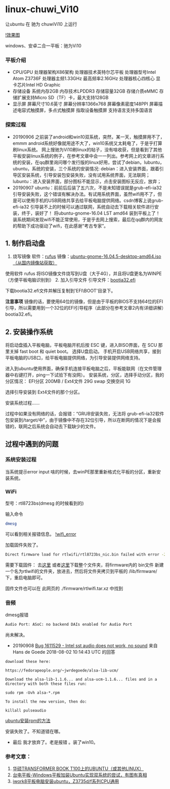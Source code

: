 # linux-chuwi_Vi10
 
让ubuntu 在 驰为 chuwiVi10 上运行

[!效果图](./pic/chuwi-Vi10.png)

windows、安卓二合一平板：驰为Vi10
###  平板介绍
- CPU/GPU
处理器架构X86架构
处理器技术英特尔芯平板
处理器型号Intel Atom Z3736F
处理器主频1.33GHz
最高频率2.16GHz
处理器核心四核心
显卡芯片Intel HD Graphic
- 存储设备
系统内存2GB
内存技术LPDDR3
存储容量32GB
存储介质eMMC
存储扩展支持Micro SD（TF）卡，最大支持128GB
- 显示屏
屏幕尺寸10.6英寸
屏幕分辨率1366x768
屏幕像素密度148PPI
屏幕描述电容式触摸屏，多点式触摸屏
指取设备触摸屏
支持语言支持多国语言

### 探索过程
- 20190906
	之前装了android和win10双系统，突然，某一天，触摸屏用不了，emmm
android系统好像就用途不大了，win10系统又太耗电了，于是乎打算刷linux系统。
	网上搜驰为Vi10刷linux的帖子，没有啥收获，但是看到了其他平板安装linux系统的例子，在参考文章中会一一列出。参考网上的文章进行系统的安装，在qq群里询问哪个发行版的linux好用，尝试了debian，lubuntu，ubuntu，系统的安装，三个系统的安装情况:
	debian：进入安装界面，跟着引导区安装系统，引导安装包安装失败，没有试用系统界面，无法联网；
	lubuntu：进入安装界面，部分图标不能显示，点击安装图标无反应，放弃；
- 20190907
	ubuntu：前前后后装了五六次，不是未知错误就是grub-efi-ia32 引导安装失败，这个错误有解决办法。有试用系统界面，虽然wifi用不了，但是可以使用手机的USB网络共享去给平板电脑提供网络。csdn博客上说grub-efi-ia32 引导装不上的时候可以通过联网，系统自动去下载相关软件进行安装，终于，装好了！
	将ubuntu-gnome-16.04 LST amd64 装到平板上了！
	装系统期间发现wifi不能正常使用，于是乎去网上搜索，最后在qq群内的网友的帮助下成功驱动了wifi，在此感谢“考古专家”。

## 1. 制作启动盘
1. 烧写镜像
软件：[rufus](http://rufus.akeo.ie/?locale=zh_CN)
镜像：[ubuntu-gnome-16.04.5-desktop-amd64.iso（从国内镜像站获取）](https://mirrors.tuna.tsinghua.edu.cn/ubuntu-cdimage/ubuntu-gnome/releases/16.04.5/release/ubuntu-gnome-16.04.5-desktop-amd64.iso)

使用软件 rufus 将ISO镜像文件烧写到U盘（大于4G），并且将U盘更名为WINPE（方便平板电脑识别到）
2. 加入引导文件
引导文件：[bootia32.efi](https://cdn.wyr.me/wp-content/uploads/2015/12/bootia32.efi_.zip)

下载bootia32.efi文件并解压复制到'EFI\BOOT'目录下。


**注意事项**
镜像的话，要使用64位的镜像，但是由于平板的BIOS不支持64位的EFI引导，所以需要用到一个32位的EFI引导程序（此部分在参考文章2内有详细讲解）bootia32.efi。

## 2. 安装操作系统
将启动盘插入平板电脑，平板电脑开机后按 ESC 键，进入BISO界面，在 SCU 那里关掉 fast boot 和 quiet boot。
选择U盘启动。 
手机开启USB网络共享，接到平板电脑的USB口，给平板电脑提供网络，为引导安装提供网络支持。

进入到ubuntu使用界面，确保手机连接平板电脑之后，平板能联网（在文件管理器中右键打开，ping一下试验下有没网）。
安装系统，分区，选择手动分区，我的分区情况：
EFI分区 200MB
/  Ext4文件 29G
swap 交换空间 1G

选择引导安装到 Ext4文件的那个分区。

安装系统过程......

过程中如果没有网络的话，会报错：“GRUB安装失败，无法将 grub-efi-ia32软件包安装到/target/中”，由于镜像中不存在32位引导，所以在断网的情况下是会报错的，联网之后系统会自动去下载缺少的文件。





## 过程中遇到的问题
### 系统安装过程
当系统提示error input 啥的时候，去winPE那里重新格式化平板的分区，重新安装系统。



### WiFi
型号：rtl8723bs(dmesg 的时候看到的)

输入命令
```bash
dmesg
```
可以看到相关报错信息。
[!wifi_error](./pic/wifi_error.jpg)

加载固件失败了。
```bash
Direct firmware load for rtlwifi/rtl8723bs_nic.bin failed with error -2
```
需要下载固件：
去[这里](https://github.com/hadess/rtl8723bs/tree/test_locking) 或者[这里](https://github.com/RainMark/egg_wifi/tree/master/r8723bs)下载整个文件夹，将firmware内的 bin文件 新建一个名为rtlwifi的文件夹，放进去，然后将文件夹拷贝到平板的 /lib/firmware/下，重启电脑即可。

固件文件也可以在 此网页的 ./firmware/rtlwifi.tar.xz 中找到

### 音频
dmesg报错
```bash
Audio Port: ASoC: no backend DAIs enabled for Audio Port
```

尚未解决。
- 20190908
[Bug 1611529 - Intel sst audio does not work, no sound](https://bugzilla.redhat.com/show_bug.cgi?id=1611529)
来自 Hans de Goede 2018-08-02 10:14:43 UTC 的回答
```
download these here:

https://fedorapeople.org/~jwrdegoede/alsa-lib-ucm/

Download the alsa-lib-1.1.6... and alsa-ucm-1.1.6... files and in a directory with both these files run:

sudo rpm -Uvh alsa-*.rpm

To install the new version, then do:

killall pulseaudio
```


[ubuntu安装rpm的方法](https://blog.csdn.net/lhf_tiger/article/details/6937217)

安装失败了。不知道错在哪。



- 最后
我才放弃了。老是报错 。装了win10。



### 参考文章：
1. [华硕TRANSFORMER BOOK T100上的UBUNTU（或其他LINUX）](http://www.jfwhome.com/2014/03/07/perfect-ubuntu-or-other-linux-on-the-asus-transformer-book-t100/)
2. [台电平板-Windows平板加装Ubuntu实现双系统的尝试，有图有真相](http://bbs.teclast.com/thread-254487-1-1.html)
3. [iwork8平板电脑安装ubuntu，Z3735d/f系列CPU通用](https://www.cnblogs.com/wjyHIT2011/articles/6824442.html)



